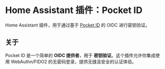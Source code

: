 # Home Assistant 插件：Pocket ID

Home Assistant 插件，用于通过基于 [Pocket ID](https://pocket-id.org/) 的 OIDC 进行密钥验证。

## 关于

Pocket ID 是一个简单的 **OIDC 提供者**，用于 **密钥验证**。这个插件允许你集成使用 WebAuthn/FIDO2 的无密码登录，提供无缝且安全的认证体验。
